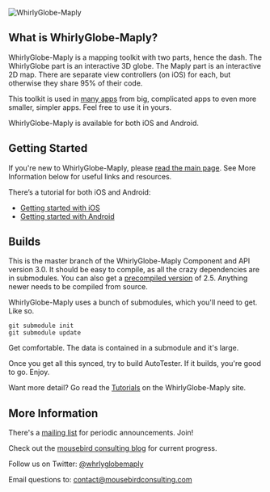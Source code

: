 ![WhirlyGlobe-Maply](/common/images/banner.jpg)

What is WhirlyGlobe-Maply?
---

WhirlyGlobe-Maply is a mapping toolkit with two parts, hence the dash. The WhirlyGlobe part is an interactive 3D globe. The Maply part is an interactive 2D map. There are separate view controllers (on iOS) for each, but otherwise they share 95% of their code.

This toolkit is used in [many apps](https://mousebirdconsulting.netlify.app/apps/) from big, complicated apps to even more smaller, simpler apps. Feel free to use it in yours.

WhirlyGlobe-Maply is available for both iOS and Android.

Getting Started
---

If you're new to WhirlyGlobe-Maply, please [read the main page](http://mousebird.github.com/WhirlyGlobe/). See More Information below for useful links and resources.

There’s a tutorial for both iOS and Android:

- [Getting started with iOS](http://mousebird.github.io/WhirlyGlobe/tutorial/ios/getting_started.html) 
- [Getting started with Android](http://mousebird.github.io/WhirlyGlobe/tutorial/android/getting-started.html) 

Builds
---

This is the master branch of the WhirlyGlobe-Maply Component and API version 3.0. It should be easy to compile, as all the crazy dependencies are in submodules. You can also get a [precompiled version](http://mousebird.github.io/WhirlyGlobe/builds/builds.html) of 2.5. Anything newer needs to be compiled from source.

WhirlyGlobe-Maply uses a bunch of submodules, which you'll need to get. Like so.

```
git submodule init
git submodule update
```

Get comfortable. The data is contained in a submodule and it's large.

Once you get all this synced, try to build AutoTester. If it builds, you're good to go. Enjoy.

Want more detail? Go read the [Tutorials](http://mousebird.github.io/WhirlyGlobe/tutorial/) on the WhirlyGlobe-Maply site.

More Information
---

There's a [mailing list](http://eepurl.com/D30CD) for periodic announcements. Join!

Check out the [mousebird consulting blog](https://mousebirdconsulting.netlify.app/blog.html) for current progress.

Follow us on Twitter: [@whrlyglobemaply](https://twitter.com/whrlyglobemaply)

Email questions to: contact@mousebirdconsulting.com
